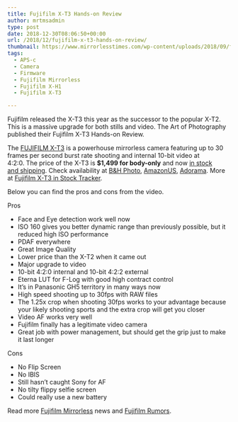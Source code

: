 ```yaml
---
title: Fujifilm X-T3 Hands-on Review
author: mrtmsadmin
type: post
date: 2018-12-30T08:06:50+00:00
url: /2018/12/fujifilm-x-t3-hands-on-review/
thumbnail: https://www.mirrorlesstimes.com/wp-content/uploads/2018/09/fujifilm-x-t3-front-side.jpg
tags:
  - APS-c
  - Camera
  - Firmware
  - Fujifilm Mirrorless
  - Fujifilm X-H1
  - Fujifilm X-T3

---
```

Fujifilm released the X-T3 this year as the successor to the popular X-T2. This is a massive upgrade for both stills and video. The Art of Photography published their Fujifilm X-T3 Hands-on Review.

The [FUJIFILM X-T3][1] is a powerhouse mirrorless camera featuring up to 30 frames per second burst rate shooting and internal 10-bit video at 4:2:0. The price of the X-T3 is **$1,499 for body-only** and now [in stock and shipping][2]. Check availability at <a href="https://www.bhphotovideo.com/c/search?Ntt=Fujifilm%20X-T3&N=0&InitialSearch=yes&sts=ma&Top+Nav-Search=&BI=20175&KBID=14249" target="_blank" rel="follow external noopener noreferrer" data-wpel-link="external">B&H Photo</a>, <a href="https://www.amazon.com/Fujifilm-X-T3-Mirrorless-Digital-Body/dp/B07H49QWN4/?tag=daicamnew-20" target="_blank" rel="follow external noopener noreferrer" data-wpel-link="external" data-amzn-asin="B07H49QWN4">AmazonUS</a>, <a class="broken_link" href="https://adorama.evyy.net/c/63923/51926/1036?u=https%3A%2F%2Fwww.adorama.com%2Fifjxt3b.html" target="_blank" rel="follow external noopener noreferrer">Adorama</a>. More at [Fujifilm X-T3 in Stock Tracker][3].

Below you can find the pros and cons from the video.<!--more-->



Pros

  * Face and Eye detection work well now
  * ISO 160 gives you better dynamic range than previously possible, but it reduced high ISO performance
  * PDAF everywhere
  * Great Image Quality
  * Lower price than the X-T2 when it came out
  * Major upgrade to video
  * 10-bit 4:2:0 internal and 10-bit 4:2:2 external
  * Eterna LUT for F-Log with good high contract control
  * It’s in Panasonic GH5 territory in many ways now
  * High speed shooting up to 30fps with RAW files
  * The 1.25x crop when shooting 30fps works to your advantage because your likely shooting sports and the extra crop will get you closer
  * Video AF works very well
  * Fujifilm finally has a legitimate video camera
  * Great job with power management, but should get the grip just to make it last longer

Cons

  * No Flip Screen
  * No IBIS
  * Still hasn’t caught Sony for AF
  * No tilty flippy selfie screen
  * Could really use a new battery

Read more [Fujifilm Mirrorless][4] news and <a href="https://www.dailycameranews.com/tag/fujifilm-rumors/" target="_blank" rel="noopener">Fujifilm Rumors</a>.

 [1]: https://www.mirrorlesstimes.com/tag/fujifilm-x-t3/
 [2]: https://www.dailycameranews.com/2018/09/fujifilm-x-t3-in-stock-and-shipping-in-the-us/
 [3]: https://www.mirrorlesstimes.com/2018/09/fujifilm-x-t3-in-stock-availability-tracker/
 [4]: https://www.mirrorlesstimes.com/tag/fujifilm-mirrorless/